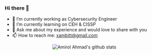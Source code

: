 ### Hi there 👋

- 🔭 I’m currently working as Cybersecurity Engineer
- 🌱 I’m currently learning on CEH & CISSP
- 💬 Ask me about my experience and would love to share with you
- 📫 How to reach me: xambitt@gmail.com

<p align="center">
  <img src="https://github-readme-stats.vercel.app/api?username=amirolahmad&count_private=true" alt="Amirol Ahmad's github stats">
</p>
